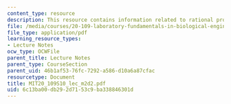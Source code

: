 ```yaml
---
content_type: resource
description: This resource contains information related to rational protein design.
file: /media/courses/20-109-laboratory-fundamentals-in-biological-engineering-spring-2010/6c13ba00db292d7153c9ba338846301d_MIT20_109S10_lec_m2d2.pdf
file_type: application/pdf
learning_resource_types:
- Lecture Notes
ocw_type: OCWFile
parent_title: Lecture Notes
parent_type: CourseSection
parent_uid: 46b1af53-76fc-7292-a586-d10a6a87cfac
resourcetype: Document
title: MIT20_109S10_lec_m2d2.pdf
uid: 6c13ba00-db29-2d71-53c9-ba338846301d
---
```

